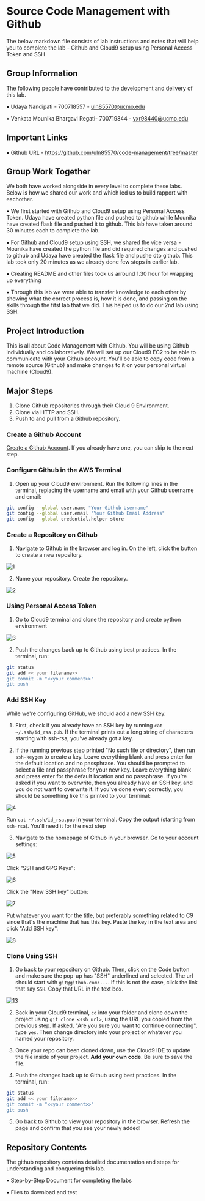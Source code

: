 # Source Code Management with Github

The below markdown file consists of lab instructions and notes that will help you to complete the lab - Github and Cloud9 setup using Personal Access Token and SSH

## Group Information

The following people have contributed to the development and delivery of this lab. 

• Udaya Nandipati - 700718557 - uln85570@ucmo.edu

• Venkata Mounika Bhargavi Regati- 700719844 - vxr98440@ucmo.edu

## Important Links

• Github URL - https://github.com/uln85570/code-management/tree/master

## Group Work Together

We both have worked alongside in every level to complete these labs. Below is how we shared our work and which led us to build rapport with eachother.

• We first started with Github and Cloud9 setup using Personal Access Token. Udaya have created python file and pushed to github while Mounika have created flask file and pushed it to github. This lab have taken around 30 minutes each to complete the lab.

• For Github and Cloud9 setup using SSH, we shared the vice versa - Mounika have created the python file and did required changes and pushed to github and Udaya have created the flask file and pushe dto github. This lab took only 20 minutes as we already done few steps in earlier lab.

• Creating README and other files took us arround 1.30 hour for wrapping up everything

• Through this lab we were able to transfer knowledge to each other by showing what the correct process is, how it is done, and passing on the skills through the fitst lab that we did. This helped us to do our 2nd lab using SSH.

## Project Introduction 

This is all about Code Management with Github. You will be using Github individually and collaboratively. We will set up our Cloud9 EC2 to be able to communicate with your Github account. You'll be able to copy code from a remote source (Github) and make changes to it on your personal virtual machine (Cloud9).

## Major Steps

1. Clone Github repositories through their Cloud 9 Environment.
2. Clone via HTTP and SSH.
3. Push to and pull from a Github repository.

### Create a Github Account

[Create a Github Account](https://github.com/join). If you already have one, you can skip to the next step.

### Configure Github in the AWS Terminal

1. Open up your Cloud9 environment. Run the following lines in the terminal, replacing the username and email with your Github username and email:

```sh
git config --global user.name "Your Github Username"
git config --global user.email "Your Github Email Address"
git config --global credential.helper store
```

### Create a Repository on Github

1. Navigate to Github in the browser and log in. On the left, click the button to create a new repository.

![1](./assets/1.png)

2. Name your repository. Create the repository.

![2](./assets/2.png)

### Using Personal Access Token

1. Go to Cloud9 terminal and clone the repository and create python environment

![3](./assets/3.png)

2. Push the changes back up to Github using best practices. In the terminal, run:
```sh
git status
git add << your filename>>
git commit -m "<<your comment>>"
git push
```

### Add SSH Key

While we're configuring GitHub, we should add a new SSH key. 

1. First, check if you already have an SSH key by running `cat ~/.ssh/id_rsa.pub`. If the terminal prints out a long string of characters starting with ssh-rsa, you've already got a key.

2. If the running previous step printed "No such file or directory", then run `ssh-keygen` to create a key. Leave everything blank and press enter for the default location and no passphrase. You should be prompted to select a file and passphrase for your new key. Leave everything blank and press enter for the default location and no passphrase. If you’re asked if you want to overwrite, then you already have an SSH key, and you do not want to overwrite it. If you've done every correctly, you should be something like this printed to your terminal:

![4](./assets/4.png)

Run `cat ~/.ssh/id_rsa.pub` in your terminal. Copy the output (starting from `ssh-rsa`). You'll need it for the next step

3. Navigate to the homepage of Github in your browser. Go to your account settings:

![5](./assets/5.png)

Click "SSH and GPG Keys":

![6](./assets/6.png)

Click the "New SSH key" button:

![7](./assets/7.png)

Put whatever you want for the title, but preferably something related to C9 since that's the machine that has this key. Paste the key in the text area and click "Add SSH key".

![8](./assets/8.png)

### Clone Using SSH

1. Go back to your repository on Github. Then, click on the Code button and make sure the pop-up has "SSH" underlined and selected. The url should start with `git@github.com:...`. If this is not the case, click the link that say `SSH`. Copy that URL in the text box.

![13](./assets/13.png)

2. Back in your Cloud9 terminal, `cd` into your folder and clone down the project using `git clone <ssh_url>`, using the URL you copied from the previous step. If asked, "Are you sure you want to continue connecting", type `yes`. Then change directory into your project or whatever you named your repository. 

3. Once your repo can been cloned down, use the Cloud9 IDE to update the file inside of your project. **Add your own code**. Be sure to save the file.

4. Push the changes back up to Github using best practices. In the terminal, run:
```sh
git status
git add << your filename>>
git commit -m "<<your comment>>"
git push
```
5. Go back to Github to view your repository in the browser. Refresh the page and confirm that you see your newly added!


## Repository Contents

The github repository contains detailed documentation and steps for understanding and conquering this lab.

• Step-by-Step Document for completing the labs

• Files to download and test

